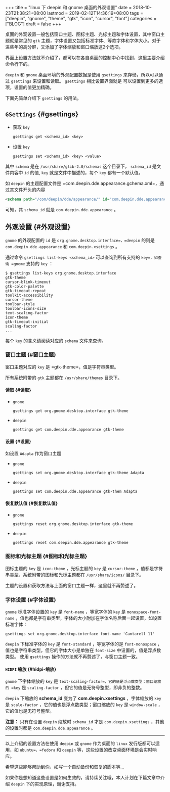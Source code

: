 +++
title = "linux 下 deepin 和 gnome 桌面的外观设置"
date = 2018-10-23T21:38:21+08:00
lastmod = 2019-02-12T14:36:19+08:00
tags = ["deepin", "gnome", "theme", "gtk", "icon", "cursor", "font"]
categories = ["BLOG"]
draft = false
+++

桌面的外观设置一般包括窗口主题、图标主题、光标主题和字体设置，其中窗口主题就是常见的 `gtk` 主题，字体设置又包括标准字体、等款字体和字体大小。对于进些年的高分屏，又添加了字体缩放和窗口缩放这2个选项。

界面上设置方法就不介绍了，都可以在各自桌面的控制中心中找到，这里主要介绍命令行下的。

`deepin` 和 `gnome` 桌面环境的外观配置数据是使用 `gsettings` 来存储，所以可以通过 `gsettings` 来设置和读取。 `gsettings` 相比设置界面就是 可以设置到更多的选项，设置的值更加精确。

下面先简单介绍下 `gsettings` 的用法。


## `GSettings` {#gsettings}

<!--more-->

-   获取 `key`

    `gsettings get <schema_id> <key>`

-   设置 `key`

    `gsettings set <schema_id> <key> <value>`

其中 `schema` 是在 `/usr/share/glib-2.0/schemas` 这个目录下， `schema_id` 是文件内容中 `id` 的值, `key` 就是文件中描述的，每个 `key` 都有一个默认值。

如 `deepin` 的主题配置文件是 =com.deepin.dde.appearance.gchema.xml=，通过其文件开头的内容

```xml
<schema path="/com/deepin/dde/appearance/" id="com.deepin.dde.appearance" gettext-domain="DDE">
```

可知，其 `schema_id` 就是 `com.deepin.dde.appearance` 。


## 外观设置 {#外观设置}

`gnome` 的外观配置的 `id` 是 `org.gnome.desktop.interface=，=deepin` 的则是 `com.deepin.dde.appearance` 和 `com.deepin.xsettings` 。

通过命令 `gsettings list-keys <schema_id>` 可以查询到所有支持的 `key=，如查询 =gnome` 支持的 `key` ：

```shell
$ gsettings list-keys org.gnome.desktop.interface
gtk-theme
cursor-blink-timeout
gtk-color-palette
gtk-timeout-repeat
toolkit-accessibility
cursor-theme
toolbar-style
toolbar-icons-size
text-scaling-factor
icon-theme
gtk-timeout-initial
scaling-factor
...
```

每个 `key` 的含义请阅读对应的 `schema` 文件来查询。


### 窗口主题 {#窗口主题}

窗口主题对应的 `key` 是 =gtk-theme=，值是字符串类型。

所有系统附带的 `gtk` 主题都在 `/usr/share/themes` 目录下。


#### 读取 {#读取}

-   `gnome`

    `gsettings get org.gnome.desktop.interface gtk-theme`

-   `deepin`

    `gsettings get com.deepin.dde.appearance gtk-theme`


#### 设置 {#设置}

如设置 `Adapta` 作为窗口主题

-   `gnome`

    `gsettings set org.gnome.desktop.interface gtk-theme Adapta`

-   `deepin`

    `gsettings set com.deepin.dde.appearance gtk-them Adapta`


#### 恢复默认值 {#恢复默认值}

-   `gnome`

    `gsettings reset org.gnome.desktop.interface gtk-theme`

-   `deepin`

    `gsettings reset com.deepin.dde.appearance gtk-theme`


### 图标和光标主题 {#图标和光标主题}

图标主题的 `key` 是 `icon-theme` ，光标主题的 `key` 是 `cursor-theme` ，值都是字符串类型，系统附带的图标和光标主题都在 `/usr/share/icons/` 目录下。

主题的设置和获取方法与上面的窗口主题一样，这里就不再赘述了。


### 字体设置 {#字体设置}

`gnome` 标准字体设置的 `key` 是 `font-name` ，等宽字体的 `key` 是 `monospace-font-name` ，值也都是字符串类型，字体的大小附加在字体名称后面一起设置，如设置标准字体：

`gsettings set org.gnome.desktop.interface font-name 'Cantarell 11'`

`deepin` 下标准字体的 `key` 是 `font-standard` ，等宽字体的是 `font-monospace` ，值也是字符串类型。但它的字体大小是单独在 `font-size` 中设置的，值是浮点数类型。
使用 `gsettings` 操作的方法就不再赘述了，与窗口主题一致。


#### `HIDPI` 缩放 {#hidpi-缩放}

`gnome` 下字体缩放的 `key` 是 `text-scaling-factor=，它的值是浮点数类型；窗口缩放的 =key` 是 `scaling-factor` ，但它的值是无符号整型，即非负的整数。

`deepin` 下缩放的 **schema\_id** 变为了 **com.deepin.xsettings** ，字体缩放的 `key` 是 `scale-factor` ，它的值也是浮点数类型；窗口缩放的 `key` 是 `window-scale` ，它的值也是无符号整型。

**注意：** 只有在设置 `deepin` 缩放时 `schema_id` 才是 `com.deepin.xsettings` ，其他的设置时都是 `com.deepin.dde.appearance` 。

---

以上介绍的设置方法在使用 `deepin` 或 `gnome` 作为桌面的 `linux` 发行版都可以适用，如 `ubuntu=，=fedora` 和 `deepin` 等，这些设置的改变桌面环境是会实时响应。

希望这些能够帮助到你，如写一个自动备份和恢复的脚本等...

如果你是想知道这些设置是如何生效的，请持续关注哦，本人计划在下篇文章中介绍 `deepin` 下的实现原理，谢谢支持。
